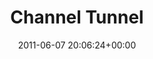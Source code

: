 ---
title:		"Channel Tunnel"
type:		"photos"
mediatype:		"upload"
location:		"Folkestone, England"
date:		"2011-06-07 20:06:24+00:00"
album:		"experimental"
filename:		"channel-tunnel.md"
series:		"channel-tunnel"
cl_public_id:		"experimental/channel-tunnel"
cl_version:		1497004490
format:		"tiff"
bytes:		6110572
width:		2560
height:		1440
colours:
- "#887C56"
- "#DAD1B9"
- "#332E1D"
- "#BCAA80"
- "#827B6E"
- "#6B6A79"
- "#CB8C02"
- "#23211D"
- "#686241"
- "#525C87"
- "#141622"
- "#2F2D34"
- "#1A1201"
exposure_mode:		"Auto"
program:		"Aperture-priority AE"
aperture:		"3.5"
focal_length:		"18.0 mm"
iso:		"500"
shutter_speed:		"1/40"
metering:		"Multi-segment"
flash:		"Off, Did not fire"
white_balance:		"Custom"
colour_temp:		"2300"
has_crop:		"true"
orientation:		"Horizontal (normal)"
camera_model:		"NIKON D7000"
lens_info:		"18-200mm f/3.5-5.6"
artist:		"No artist info"
x_resolution:		"300"
y_resolution:		"300"
---
